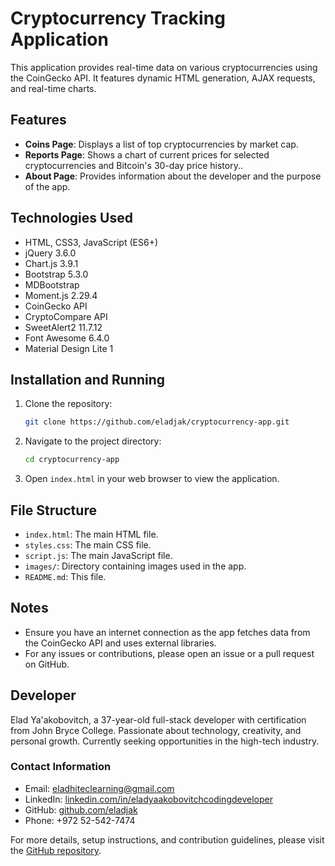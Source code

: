 # Cryptocurrency Tracking Application

This application provides real-time data on various cryptocurrencies using the CoinGecko API. It features dynamic HTML generation, AJAX requests, and real-time charts.

## Features

- **Coins Page**: Displays a list of top cryptocurrencies by market cap.
- **Reports Page**: Shows a chart of current prices for selected cryptocurrencies and Bitcoin's 30-day price history..
- **About Page**: Provides information about the developer and the purpose of the app.

## Technologies Used

- HTML, CSS3, JavaScript (ES6+)
- jQuery 3.6.0
- Chart.js 3.9.1
- Bootstrap 5.3.0
- MDBootstrap
- Moment.js 2.29.4
- CoinGecko API
- CryptoCompare API
- SweetAlert2 11.7.12
- Font Awesome 6.4.0
- Material Design Lite 1

## Installation and Running

1. Clone the repository:
    ```bash
    git clone https://github.com/eladjak/cryptocurrency-app.git
    ```

2. Navigate to the project directory:
    ```bash
    cd cryptocurrency-app
    ```

3. Open `index.html` in your web browser to view the application.

## File Structure

- `index.html`: The main HTML file.
- `styles.css`: The main CSS file.
- `script.js`: The main JavaScript file.
- `images/`: Directory containing images used in the app.
- `README.md`: This file.

## Notes

- Ensure you have an internet connection as the app fetches data from the CoinGecko API and uses external libraries.
- For any issues or contributions, please open an issue or a pull request on GitHub.

## Developer

Elad Ya'akobovitch, a 37-year-old full-stack developer with certification from John Bryce College. Passionate about technology, creativity, and personal growth. Currently seeking opportunities in the high-tech industry.

### Contact Information

- Email: eladhiteclearning@gmail.com
- LinkedIn: [linkedin.com/in/eladyaakobovitchcodingdeveloper](https://www.linkedin.com/in/eladyaakobovitchcodingdeveloper/)
- GitHub: [github.com/eladjak](https://github.com/eladjak)
- Phone: +972 52-542-7474

For more details, setup instructions, and contribution guidelines, please visit the [GitHub repository](https://github.com/eladjak/cryptocurrency-app).